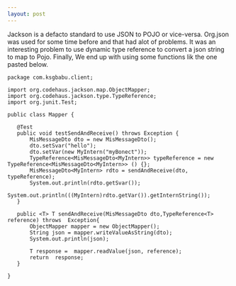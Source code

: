 ```yaml
---
layout: post
---
```

Jackson is a defacto standard to use JSON to POJO or vice-versa.  Org.json was used for some time before and that had alot of problems. It was an interesting problem to use dynamic type reference to convert a json string to map to Pojo. Finally, We end up with using some functions lik the one pasted below.

    package com.ksgbabu.client;

    import org.codehaus.jackson.map.ObjectMapper;
    import org.codehaus.jackson.type.TypeReference;
    import org.junit.Test;

    public class Mapper {

       @Test
       public void testSendAndReceive() throws Exception {
           MisMessageDto dto = new MisMessageDto();
           dto.setSvar("hello");
           dto.setVar(new MyIntern("myBonect"));
           TypeReference<MisMessageDto<MyIntern>> typeReference = new TypeReference<MisMessageDto<MyIntern>> () {};
           MisMessageDto<MyIntern> rdto = sendAndReceive(dto, typeReference);
           System.out.println(rdto.getSvar());
           System.out.println(((MyIntern)rdto.getVar()).getInternString());
       }

       public <T> T sendAndReceive(MisMessageDto dto,TypeReference<T> reference) throws  Exception{
           ObjectMapper mapper = new ObjectMapper();
           String json = mapper.writeValueAsString(dto);
           System.out.println(json);

           T response =  mapper.readValue(json, reference);
           return  response;
       }

    }
 
 